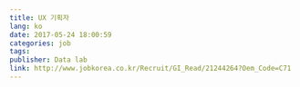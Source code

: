 ```yaml
---
title: UX 기획자
lang: ko
date: 2017-05-24 18:00:59
categories: job
tags:
publisher: Data lab
link: http://www.jobkorea.co.kr/Recruit/GI_Read/21244264?Oem_Code=C71
---
```

